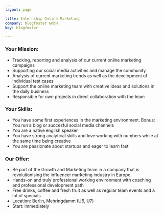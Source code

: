 ```yaml
---
layout: page

title: Internship Online Marketing
company: blogfoster GmbH
key: blogfoster

---
```


### Your Mission:

* Tracking, reporting and analysis of our current online marketing campaigns
* Supporting our social media activities and manage the community
* Analysis of current marketing trends as well as the development of individual test cases
* Support the online marketing team with creative ideas and solutions in the daily business
* Responsible for own projects in direct collaboration with the team

###  Your Skills:

* You have some first experiences in the marketing environment. Bonus: You run a blog or succesful social media channels
* You are a native english speaker
* You have strong analytical skills and love working with numbers while at the same time being creative
* You are passionate about startups and eager to learn fast

### Our Offer:

* Be part of the Growth and Marketing team in a company that is revolutionising the influencer marketing industry in Europe
* Hands-on and truly professional working environment with coaching and professional development path
* Free drinks, coffee and fresh fruit as well as regular team events and a lot of specials
* Location: Berlin, Mehringdamm (U6, U7)
* Start: Immediately
